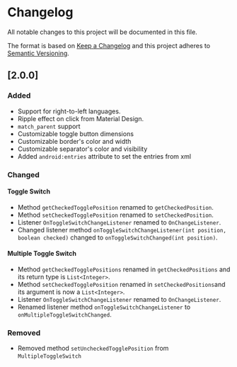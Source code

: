 # Changelog
All notable changes to this project will be documented in this file.

The format is based on [Keep a Changelog](http://keepachangelog.com/)
and this project adheres to [Semantic Versioning](http://semver.org/).

## [2.0.0]
### Added
- Support for right-to-left languages.
- Ripple effect on click from Material Design.
- `match_parent` support
- Customizable toggle button dimensions
- Customizable border's color and width
- Customizable separator's color and visibility
- Added `android:entries` attribute to set the entries from xml
### Changed

#### Toggle Switch
- Method `getCheckedTogglePosition` renamed to `getCheckedPosition`.
- Method `setCheckedTogglePosition` renamed to `setCheckedPosition`.
- Listener `OnToggleSwitchChangeListener` renamed to `OnChangeListener`.
- Changed listener method `onToggleSwitchChangeListener(int position, boolean checked)` changed to `onToggleSwitchChanged(int position)`.

#### Multiple Toggle Switch
- Method `getCheckedTogglePositions` renamed in `getCheckedPositions` and its return type is `List<Integer>`.
- Method `setCheckedTogglePosition` renamed in `setCheckedPositions`and its argument is now a `List<Integer>`.
- Listener `OnToggleSwitchChangeListener` renamed to `OnChangeListener`.
- Renamed listener method `onToggleSwitchChangeListener` to `onMultipleToggleSwitchChanged`.

### Removed
- Removed method `setUncheckedTogglePosition` from `MultipleToggleSwitch`
